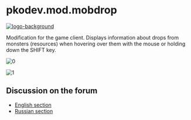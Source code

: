 # pkodev.mod.mobdrop

[![logo-background](https://user-images.githubusercontent.com/3164064/163711104-29410e0d-3c86-411a-9319-9ffeaa62abb8.png)](http://pkodev.net "PKOdev.NET")


Modification for the game client. Displays information about drops from monsters (resources) when hovering over them with the mouse or holding down the SHIFT key.

![0](https://user-images.githubusercontent.com/3164064/210767064-9b016054-f38e-48bf-b87b-4a6e2b4042f1.png)


![1](https://user-images.githubusercontent.com/3164064/210767232-5b74d392-7254-44e6-8bd4-4395b8725e94.png)

## Discussion on the forum

- [English section](https://pkodev.net/topic/6973-displaying-a-list-of-items-dropped-from-monsters-resources/)
- [Russian section](https://pkodev.net/topic/6969-%D0%BE%D1%82%D0%BE%D0%B1%D1%80%D0%B0%D0%B6%D0%B5%D0%BD%D0%B8%D0%B5-%D1%81%D0%BF%D0%B8%D1%81%D0%BA%D0%B0-%D0%BF%D1%80%D0%B5%D0%B4%D0%BC%D0%B5%D1%82%D0%BE%D0%B2-%D0%B2%D1%8B%D0%BF%D0%B0%D0%B4%D0%B0%D1%8E%D1%89%D0%B8%D1%85-%D1%81-%D0%BC%D0%BE%D0%BD%D1%81%D1%82%D1%80%D0%BE%D0%B2-%D1%80%D0%B5%D1%81%D1%83%D1%80%D1%81%D0%BE%D0%B2/)
